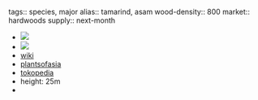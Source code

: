 tags:: species, major
alias:: tamarind, asam
wood-density:: 800
market:: hardwoods
supply:: next-month

- ![](https://peach-geographical-bat-397.mypinata.cloud/ipfs/QmRb7gVVREdKYUS6JeuyPwCSxypx7G2PWoTRhTAs2Uj3UH)
- ![](https://peach-geographical-bat-397.mypinata.cloud/ipfs/QmYfCzhLymzquQpknjmboeVj83qCpYNWSLB9d8PKP1fbtD)
- [wiki](https://en.wikipedia.org/wiki/Tamarind)
- [plantsofasia](http://www.plantsofasia.com/index/tamarindus/0-126)
- [tokopedia](https://www.tokopedia.com/mega-flora-bdg/tanaman-asam-jawa-bibit-buah-asem-tamarindus-indica?extParam=ivf%3Dfalse%26src%3Dsearch)
- height: 25m
-